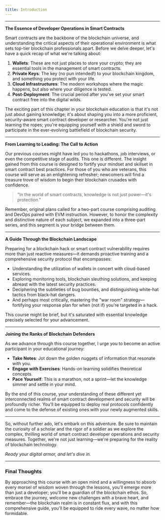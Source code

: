 ```yaml
---
title: Introduction
---
```


---

**The Essence of Developer Operations in Smart Contracts**

Smart contracts are the backbone of the blockchain universe, and understanding the critical aspects of their operational environment is what sets top-tier blockchain professionals apart. Before we delve deeper, let's have a quick recap of what we're talking about:

1. **Wallets**: These are not just places to store your crypto; they are essential tools in the management of smart contracts.
2. **Private Keys**: The key (no pun intended!) to your blockchain kingdom, and something you protect with your life.
3. **Cloud Infrastructures**: The modern workshops where the magic happens, but also where your diligence is tested.
4. **Post-Deployment**: The crucial period after you've set your smart contract free into the digital wilds.

The exciting part of this chapter in your blockchain education is that it's not just about gaining knowledge; it's about shaping you into a more proficient, security-aware smart contract developer or researcher. You're not just learning the ropes; you're equipping yourself with a shield and sword to participate in the ever-evolving battlefield of blockchain security.

---

**From Learning to Leading: The Call to Action**

Our previous courses might have led you to hackathons, job interviews, or even the competitive stage of audits. This one is different. The insight gained from this course is designed to fortify your mindset and skillset in smart contract best practices. For those of you who are veterans, this course will serve as an enlightening refresher; newcomers will find a treasure trove of wisdom to begin their blockchain crusades with confidence.

> "In the world of smart contracts, knowledge is not just power—it's protection."

Remember, original plans called for a two-part course comprising auditing and DevOps paired with EVM instruction. However, to honor the complexity and distinctive nature of each subject, we expanded into a three-part series, and this segment is your bridge between them.

---

**A Guide Through the Blockchain Landscape**

Preparing for a blockchain hack or smart contract vulnerability requires more than just reactive measures—it demands proactive training and a comprehensive security protocol that encompasses:

- Understanding the utilization of wallets in concert with cloud-based services.
- Exploring monitoring tools, blockchain sleuthing solutions, and keeping abreast with the latest security practices.
- Deciphering the subtleties of bug bounties, and distinguishing white-hat tactics from black-hat dangers.
- And perhaps most critically, mastering the "war room" strategy—fortifying your response plan for when (not if) you're targeted in a hack.

This course might be brief, but it's saturated with essential knowledge precisely selected for your advancement.

---

**Joining the Ranks of Blockchain Defenders**

As we advance through this course together, I urge you to become an active participant in your educational journey:

- **Take Notes**: Jot down the golden nuggets of information that resonate with you.
- **Engage with Exercises**: Hands-on learning solidifies theoretical concepts.
- **Pace Yourself**: This is a marathon, not a sprint—let the knowledge simmer and settle in your mind.

By the end of this course, your understanding of these different yet interconnected realms of smart contract development and security will be profoundly richer. You'll be equipped to deploy real protocols confidently and come to the defense of existing ones with your newly augmented skills.

---

So, without further ado, let's embark on this adventure. Be sure to maintain the curiosity of a scholar and the rigor of a soldier as we explore the complex, thrilling world of smart contract developer operations and security measures. Together, we're not just learning—we're preparing for the reality of blockchain technology.

_Ready your digital armor, and let's dive in._

---

### Final Thoughts

By approaching this course with an open mind and a willingness to absorb every morsel of wisdom woven through the lessons, you'll emerge more than just a developer; you'll be a guardian of the blockchain ethos. So, embrace the journey, welcome new challenges with a brave heart, and remember—the blockchain realm is in constant flux, and with this comprehensive guide, you'll be equipped to ride every wave, no matter how formidable.
